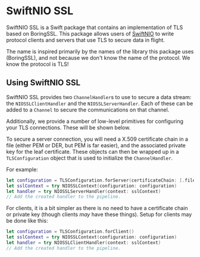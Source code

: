 # SwiftNIO SSL

SwiftNIO SSL is a Swift package that contains an implementation of TLS based on BoringSSL. This package allows users of [SwiftNIO](https://github.com/apple/swift-nio) to write protocol clients and servers that use TLS to secure data in flight.

The name is inspired primarily by the names of the library this package uses (BoringSSL), and not because we don't know the name of the protocol. We know the protocol is TLS!

## Using SwiftNIO SSL

SwiftNIO SSL provides two `ChannelHandler`s to use to secure a data stream: the `NIOSSLClientHandler` and the `NIOSSLServerHandler`. Each of these can be added to a `Channel` to secure the communications on that channel.

Additionally, we provide a number of low-level primitives for configuring your TLS connections. These will be shown below.

To secure a server connection, you will need a X.509 certificate chain in a file (either PEM or DER, but PEM is far easier), and the associated private key for the leaf certificate. These objects can then be wrapped up in a `TLSConfiguration` object that is used to initialize the `ChannelHandler`.

For example:

```swift
let configuration = TLSConfiguration.forServer(certificateChain: [.file("cert.pem")], privateKey: .file("key.pem")) 
let sslContext = try NIOSSLContext(configuration: configuration)
let handler = try NIOSSLServerHandler(context: sslContext)
// Add the created handler to the pipeline.
```

For clients, it is a bit simpler as there is no need to have a certificate chain or private key (though clients *may* have these things). Setup for clients may be done like this:

```swift
let configuration = TLSConfiguration.forClient()
let sslContext = try NIOSSLContext(configuration: configuration)
let handler = try NIOSSLClientHandler(context: sslContext)
// Add the created handler to the pipeline.
```

